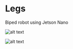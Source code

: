 # Legs
Biped robot using Jetson Nano

![alt text](https://github.com/ethan-blomberg/Legs/blob/main/leg_dims_side?raw=true)

![alt text](https://github.com/ethan-blomberg/Legs/blob/main/leg_dims_front?raw=true)
